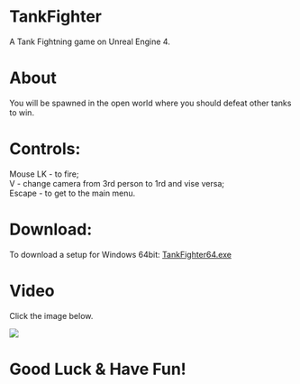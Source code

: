 # TankFighter
A Tank Fightning game on Unreal Engine 4.

# About
You will be spawned in the open world where you should defeat other tanks to win.

# Controls:
Mouse LK - to fire;\
V - change camera from 3rd person to 1rd and vise versa;\
Escape - to get to the main menu.

# Download:
To download a setup for Windows 64bit: [TankFighter64.exe](https://workupload.com/file/wsDEsfCn)

# Video
Click the image below.

<a href="https://vimeo.com/338290073"><img src="https://user-images.githubusercontent.com/46201281/58341970-4ffe9780-7e71-11e9-807b-79a2698edbda.png"></a>

# Good Luck & Have Fun!
